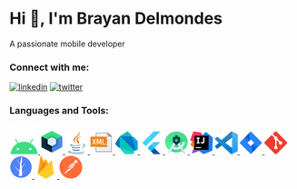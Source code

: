 <h1 align="left">Hi 👋, I'm Brayan Delmondes</h1>
<p align="left">A passionate mobile developer</p>

<h3 align="left">Connect with me:</h3>

[![linkedin](https://img.shields.io/badge/linkedin-0A66C2?style=for-the-badge&logo=linkedin&logoColor=white)](https://www.linkedin.com/in/brayandelmondes/)
[![twitter](https://img.shields.io/badge/twitter-1DA1F2?style=for-the-badge&logo=twitter&logoColor=white)](https://twitter.com/BrayanDelmondes)


<h3 align="left">Languages and Tools:</h3>
<p align="left"> <a href="#" target="_blank" rel="noreferrer"> <img src="/src/android.png" alt="android" width="50" height="50"/> </a> <a href="#" target="_blank" rel="noreferrer"> <img src="/src/jetpack.png" alt="jetpack"  width="40" height="43"/> </a> <a href="#" target="_blank" rel="noreferrer"> <img src="/src/java.png" alt="java"  width="40" height="40"/> </a><a href="#" target="_blank" rel="noreferrer"> <img src="/src/xml.png"  width="40" height="40"/> </a> <a href="#" target="_blank" rel="noreferrer"> <img src="/src/dart.png"  width="40" height="40"/> </a> <a href="#" target="_blank" rel="noreferrer"> <img src="/src/flutter.png"  width="40" height="40"/> </a> <a href="#" target="_blank" rel="noreferrer"> <img src="/src/android_studio.png"  width="40" height="40"/> </a> <a href="#" target="_blank" rel="noreferrer"> <img src="/src/IntelliJ.png"  width="40" height="40"/> </a><a href="#" target="_blank" rel="noreferrer"> <img src="/src/vscode.png"  width="40" height="40"/> </a><a href="#" target="_blank" rel="noreferrer"> <img src="/src/jira.png"  width="40" height="40"/> </a><a href="#" target="_blank" rel="noreferrer"> <img src="/src/git.png"  width="40" height="40"/> </a><a href="#" target="_blank" rel="noreferrer"> <img src="/src/trunk_based_development.png"  width="40" height="40"/> </a><a href="#" target="_blank" rel="noreferrer"> <img src="/src/firebase.png"  width="40" height="40"/> </a><a href="#" target="_blank" rel="noreferrer"> <img src="/src/postman.png"  width="40" height="40"/> </a>
